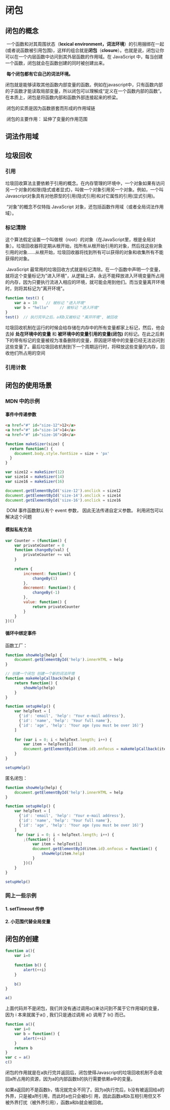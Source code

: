 # 闭包

## 闭包的概念

​		一个函数和对其周围状态（**lexical environment，词法环境**）的引用捆绑在一起(或者说函数被引用包围)，这样的组合就是**闭包**（**closure**）。也就是说，闭包让你可以在一个内层函数中访问到其外层函数的作用域。在 JavaScript 中，每当创建一个函数，闭包就会在函数创建的同时被创建出来。

​		**每个闭包都有它自己的词法环境。**

​		闭包就是能够读取其他函数内部变量的函数。例如在javascript中，只有函数内部的子函数才能读取局部变量，所以闭包可以理解成“定义在一个函数内部的函数“。在本质上，闭包是将函数内部和函数外部连接起来的桥梁。

​		闭包的实质是因为函数嵌套而形成的作用域链

​		闭包的主要作用： 延伸了变量的作用范围

[转自]: https://baike.baidu.com/item/%E9%97%AD%E5%8C%85/10908873?fr=aladdin

## 词法作用域

## 垃圾回收

### 引用

​		垃圾回收算法主要依赖于引用的概念。在内存管理的环境中，一个对象如果有访问另一个对象的权限(隐式或者显式)，叫做一个对象引用另一个对象。例如，一个叫Javascript对象具有对他原型的引用(隐式引用)和对它属性的引用(显式引用)。

​		“对象”的概念不仅特指 JavaScript 对象，还包括函数作用域（或者全局词法作用域）。

### 标记清除

​		这个算法假定设置一个叫做根（root）的对象（在JavaScript里，根是全局对象）。垃圾回收器将定期从根开始，找所有从根开始引用的对象，然后找这些对象引用的对象……从根开始，垃圾回收器将找到所有可以获得的对象和收集所有不能获得的对象。

​		JavaScript 最常用的垃圾回收方式就是标记清除。在一个函数中声明一个变量，就将这个变量标记为"进入环境"，从逻辑上讲，永远不能释放进入环境变量所占用的内存，因为只要执行流进入相应的环境，就可能会用到他们。而当变量离开环境时，则将其标记为"离开环境"。

```js
function test() {
    var a = 10	  // 被标记 "进入环境"
    var b = "hello"		// 被标记 "进入环境"
}
test()	// 执行完毕之后，a和b又被标记 "离开环境", 被回收
```

​		垃圾回收机制在运行的时候会给存储在内存中的所有变量都家上标记，然后，他会去掉 **处在环境中的变量** 和 **被环境中的变量引用的变量(闭包)** 的标记。在此之后剩下的带有标记的变量被视为准备删除的变量，原因是环境中的变量已经无法访问到这些变量了。最后垃圾回收机制到下一个周期运行时，将释放这些变量的内存，回收他们所占用的空间

### 引用计数

[参考]: https://blog.csdn.net/qq_17550381/article/details/81126809	"CSDN"



## 闭包的使用场景

### MDN 中的示例

#### 事件中传递参数

```html
<a href="#" id="size-12">12</a>
<a href="#" id="size-14">14</a>
<a href="#" id="size-16">16</a> 
```

```js
function makeSizer(size) {
  return function() {
    document.body.style.fontSize = size + 'px'
  }
}

var size12 = makeSizer(12)
var size14 = makeSizer(14)
var size16 = makeSizer(16)

document.getElementById('size-12').onclick = size12
document.getElementById('size-14').onclick = size14
document.getElementById('size-16').onclick = size16
```

​	DOM 事件函数默认有个 event 参数， 因此无法传递自定义参数。
​	利用闭包可以解决这个问题

#### 模拟私有方法

```js
var Counter = (function() {
    var privateCounter = 0
    function changeBy(val) {
        privateCounter += val
    }
    
    return {
        increment: function() {
            changeBy(1)
        },
        decrement: function() {
            changeBy(-1)
        },
        value: function() {
            return privateCounter
        }
    }
})()

```

#### 循环中绑定事件

函数工厂：

```js
function showHelp(help) {
    document.getElementById('help').innerHTML = help
}

// 创建一个闭包 创建一个新的词法环境
function makeHelpCallback(help) {
    return function() {
        showHelp(help)
    }
}

function setupHelp() {
    var helpText = [
      {'id': 'email', 'help': 'Your e-mail address'},
      {'id': 'name', 'help': 'Your full name'},
      {'id': 'age', 'help': 'Your age (you must be over 16)'}
    ]
    
    for (var i = 0; i < helpText.length; i++) {
        var item = helpText[i]
        document.getElementById(item.id).onfocus = makeHelpCallback(item.help)
    }
}

setupHelp()
```



匿名闭包：

```js
function showHelp(help) {
    document.getElementById('help').innerHTML = help
}

function setupHelp() {
    var helpText = [
      {'id': 'email', 'help': 'Your e-mail address'},
      {'id': 'name', 'help': 'Your full name'},
      {'id': 'age', 'help': 'Your age (you must be over 16)'}
    ]
     for (var i = 0; i < helpText.length; i++) {
        ;(function() {
            var item = helpText[i]
            document.getElementById(item.id).onfocus = function() {
                showHelp(item.help)
            }
        })()
    }
}

setupHelp()
```



### 网上一些示例

#### 1. setTimeout 传参

#### 2. 小范围代替全局变量

[参考]: https://www.cnblogs.com/gg-qq/p/11399152.html
[参考]: https://blog.csdn.net/yanzi920324/article/details/82081034

## 闭包的创建

```js
function a(){
    var i=0
    
    function b() {
    	alert(++i)
    }
    
    b()
}

a()
```

上面代码并不是闭包，我们并没有通过调用a()来访问到不属于它作用域的变量，因为 i 本来就属于a() , 我们只是通过调用 a() 调用了 b() 而已。

```js
function a(){
    var i=0
    var b = function() {
    	alert(++i)
    }
    return b
}
var c = a()
c()
```

​		闭包的作用就是在a执行完并返回后，闭包使得Javascript的垃圾回收机制不会收回a所占用的资源，因为a的内部函数b的执行需要依赖a中的变量。

​		如果a返回的不是函数b，情况就完全不同了。因为a执行完后，b没有被返回给a的外界，只是被a所引用，而此时a也只会被b引 用，因此函数a和b互相引用但又不被外界打扰（被外界引用），函数a和b就会被回收。